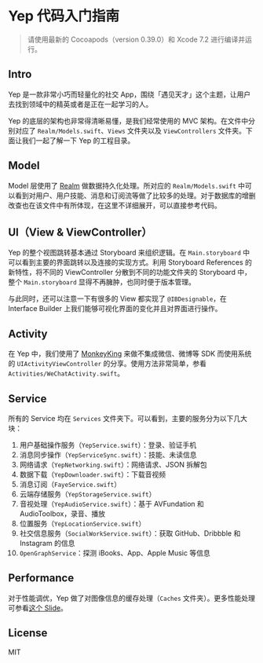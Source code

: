 # Yep 代码入门指南

> 请使用最新的 Cocoapods（version 0.39.0）和 Xcode 7.2 进行编译并运行。

## Intro

Yep 是一款非常小巧而轻量化的社交 App，围绕「遇见天才」这个主题，让用户去找到领域中的精英或者是正在一起学习的人。

Yep 的底层的架构也非常得清晰易懂，是我们经常使用的 MVC 架构。在文件中分别对应了 `Realm/Models.swift`、`Views` 文件夹以及 `ViewControllers` 文件夹。下面让我们一起了解一下 Yep 的工程目录。

## Model

Model 层使用了 [Realm](https://realm.io) 做数据持久化处理。所对应的 `Realm/Models.swift` 中可以看到对用户、用户技能、消息和订阅流等做了比较多的处理。对于数据库的增删改查也在该文件中有所体现，在这里不详细展开，可以直接参考代码。

## UI（View & ViewController）

Yep 的整个视图跳转基本通过 Storyboard 来组织逻辑。在 `Main.storyboard` 中可以看到主要的界面跳转以及连接的实现方式。利用 Storyboard References 的新特性，将不同的 ViewController 分散到不同的功能文件夹的 Storyboard 中，整个 `Main.storyboard` 显得不再臃肿，也同时便于版本管理。

与此同时，还可以注意一下有很多的 View 都实现了 `@IBDesignable`，在 Interface Builder 上我们能够可视化界面的变化并且对界面进行操作。

## Activity

在 Yep 中，我们使用了 [MonkeyKing](https://github.com/nixzhu/MonkeyKing/) 来做不集成微信、微博等 SDK 而使用系统的 `UIActivityViewController` 的分享。使用方法非常简单，参看 `Activities/WeChatActivity.swift`。

## Service

所有的 Service 均在 `Services` 文件夹下。可以看到，主要的服务分为以下几大块：

1. 用户基础操作服务（`YepService.swift`）：登录、验证手机
2. 消息同步操作（`YepServiceSync.swift`）：技能、未读信息
3. 网络请求（`YepNetworking.swift`）：网络请求、JSON 拆解包
4. 数据下载（`YepDownloader.swift`）：下载音视频
5. 消息订阅（`FayeService.swift`）
6. 云端存储服务（`YepStorageService.swift`）
7. 音视处理（`YepAudioService.swift`）：基于 AVFundation 和 AudioToolbox，录音、播放
8. 位置服务（`YepLocationService.swift`）
9. 社交信息服务（`SocialWorkService.swift`）：获取 GitHub、Dribbble 和 Instagram 的信息
10. `OpenGraphService`：探测 iBooks、App、Apple Music 等信息

## Performance

对于性能调优，Yep 做了对图像信息的缓存处理（`Caches` 文件夹）。更多性能处理可参看[这个 Slide](https://github.com/atConf/atswift-2016-resources/tree/master/keynotes/周楷雯_Faster%20iOS%20App.key)。

## License

MIT